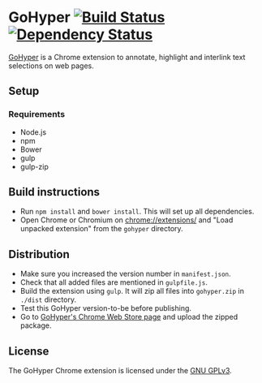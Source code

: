 # GoHyper [![Build Status](https://travis-ci.org/go-hyper/gohyper.svg?branch=master)](https://travis-ci.org/go-hyper/gohyper) [![Dependency Status](https://gemnasium.com/jengeb/gohyper.svg)](https://gemnasium.com/jengeb/gohyper)

[GoHyper](https://chrome.google.com/webstore/detail/gohyper/bemkdkdpdcepkncpclmcphgaddaameff) is a Chrome extension to annotate, highlight and interlink text selections on web pages. 

## Setup
### Requirements
* Node.js
* npm
* Bower
* gulp
* gulp-zip

## Build instructions
* Run `npm install` and `bower install`. This will set up all dependencies.
* Open Chrome or Chromium on [chrome://extensions/](chrome://extensions/) and "Load unpacked extension" from the `gohyper` directory.

## Distribution
* Make sure you increased the version number in `manifest.json`.
* Check that all added files are mentioned in `gulpfile.js`.
* Build the extension using `gulp`. It will zip all files into `gohyper.zip` in `./dist` directory.
* Test this GoHyper version-to-be before publishing.
* Go to [GoHyper's Chrome Web Store page](https://chrome.google.com/webstore/developer/edit/bemkdkdpdcepkncpclmcphgaddaameff)
  and upload the zipped package. 

## License
The GoHyper Chrome extension is licensed under the [GNU GPLv3](https://www.gnu.org/licenses/gpl.html).
